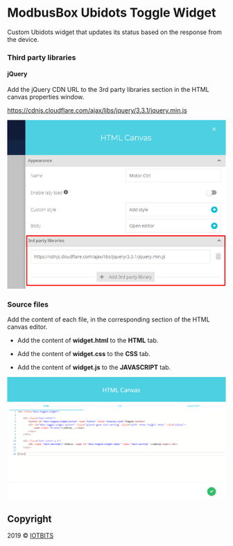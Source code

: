 # ModbusBox Ubidots Toggle Widget
Custom Ubidots widget that updates its status based on the response from the device.



### Third party libraries

#### jQuery

Add the jQuery CDN URL to the 3rd party libraries section in  the HTML canvas properties window.

https://cdnjs.cloudflare.com/ajax/libs/jquery/3.3.1/jquery.min.js



![3rd-party-libraries](assets/libraries.png)



### Source files

Add the content of each file, in the corresponding section of the HTML canvas editor.

* Add the content of **widget.html** to the **HTML** tab.

* Add the content of **widget.css** to the **CSS** tab.

* Add the content of **widget.js** to the **JAVASCRIPT** tab.

![source-files](assets/source-files.png)



## Copyright

2019 © [IOTBITS](https://iotbits.net/)